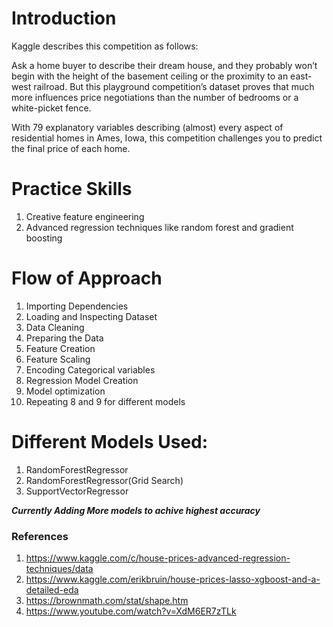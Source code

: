 # Introduction
Kaggle describes this competition as follows:

Ask a home buyer to describe their dream house, and they probably won’t begin with the height of the basement ceiling or the proximity to an east-west railroad. But this playground competition’s dataset proves that much more influences price negotiations than the number of bedrooms or a white-picket fence.

With 79 explanatory variables describing (almost) every aspect of residential homes in Ames, Iowa, this competition challenges you to predict the final price of each home.

# Practice Skills
 1. Creative feature engineering 
 2. Advanced regression techniques like random forest and gradient boosting

# Flow of Approach
 1. Importing Dependencies
 2. Loading and Inspecting Dataset
 3. Data Cleaning
 4. Preparing the Data
 5. Feature Creation
 6. Feature Scaling
 7. Encoding Categorical variables
 8. Regression Model Creation
 9. Model optimization
 10. Repeating 8 and 9 for different models
 
 # Different Models Used:
  1. RandomForestRegressor
  2. RandomForestRegressor(Grid Search)
  3. SupportVectorRegressor
  
  ***Currently Adding More models to achive highest accuracy***

### References
1. https://www.kaggle.com/c/house-prices-advanced-regression-techniques/data
2. https://www.kaggle.com/erikbruin/house-prices-lasso-xgboost-and-a-detailed-eda
3. https://brownmath.com/stat/shape.htm
6. https://www.youtube.com/watch?v=XdM6ER7zTLk

